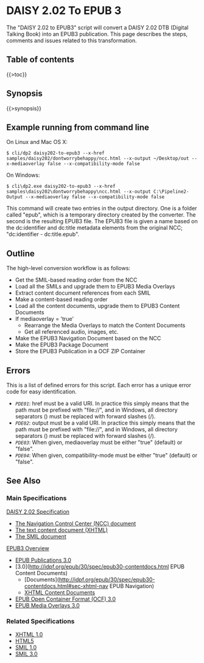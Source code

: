 <link rev="dp2:doc" href="../resources/xml/daisy202-to-epub3.xpl"/>
<link rel="rdf:type" href="http://www.daisy.org/ns/pipeline/userdoc"/>
<meta property="dc:title" content="DAISY 2.02 to EPUB 3"/>

<!--
labels: [Type-Doc,Compoment-UserGuide,Component-Module,Component-Script]
sidebar: UserGuideToc
-->

# DAISY 2.02 To EPUB 3

The "DAISY 2.02 to EPUB3" script will convert a DAISY 2.02 DTB (Digital Talking Book) into an EPUB3 publication.
This page describes the steps, comments and issues related to this transformation.

## Table of contents

{{>toc}}

## Synopsis

{{>synopsis}}

## Example running from command line

On Linux and Mac OS X:

    $ cli/dp2 daisy202-to-epub3 --x-href samples/daisy202/dontworrybehappy/ncc.html --x-output ~/Desktop/out --x-mediaoverlay false --x-compatibility-mode false

On Windows:

    $ cli\dp2.exe daisy202-to-epub3 --x-href samples\daisy202\dontworrybehappy\ncc.html --x-output C:\Pipeline2-Output --x-mediaoverlay false --x-compatibility-mode false

This command will create two entries in the output directory. One is a folder called "epub", which is a temporary directory created by the converter. The second is the resulting EPUB3 file. The EPUB3 file is given a name based on the dc:identifier and dc:title metadata elements from the original NCC; "dc:identifier - dc:title.epub".


## Outline

The high-level conversion workflow is as follows:

 * Get the SMIL-based reading order from the NCC
 * Load all the SMILs and upgrade them to EPUB3 Media Overlays
 * Extract content document references from each SMIL
 * Make a content-based reading order
 * Load all the content documents, upgrade them to EPUB3 Content Documents
 * If mediaoverlay = 'true'
   * Rearrange the Media Overlays to match the Content Documents
   * Get all referenced audio, images, etc.
 * Make the EPUB3 Navigation Document based on the NCC
 * Make the EPUB3 Package Document
 * Store the EPUB3 Publication in a OCF ZIP Container

## Errors

This is a list of defined errors for this script. Each error has a unique error code for easy identification.

 * *`PDE01`*: href must be a valid URI. In practice this simply means that the path must be prefixed with "file://", and in Windows, all directory separators (\) must be replaced with forward slashes (/).
 * *`PDE02`*: output must be a valid URI. In practice this simply means that the path must be prefixed with "file://", and in Windows, all directory separators (\) must be replaced with forward slashes (/).
 * *`PDE03`*: When given, mediaoverlay must be either "true" (default) or "false".
 * *`PDE04`*: When given, compatibility-mode must be either "true" (default) or "false".

## See Also

### Main Specifications

[DAISY 2.02 Specification](http://www.daisy.org/z3986/specifications/daisy_202.html)

 * [The Navigation Control Center (NCC) document](http://www.daisy.org/z3986/specifications/daisy_202.html#ncc)
 * [The text content document (XHTML)](http://www.daisy.org/z3986/specifications/daisy_202.html#textdoc)
 * [The SMIL document](http://www.daisy.org/z3986/specifications/daisy_202.html#smil)

[EPUB3 Overview](http://idpf.org/epub/30/spec/epub30-overview.html)

 * [EPUB Publications 3.0](http://idpf.org/epub/30/spec/epub30-publications.html)
 * [3.0](http://idpf.org/epub/30/spec/epub30-contentdocs.html EPUB Content Documents)
   * [Documents](http://idpf.org/epub/30/spec/epub30-contentdocs.html#sec-xhtml-nav EPUB Navigation)
   * [XHTML Content Documents](http://idpf.org/epub/30/spec/epub30-contentdocs.html#sec-xhtml)
 * [EPUB Open Container Format (OCF) 3.0](http://idpf.org/epub/30/spec/epub30-ocf.html)
 * [EPUB Media Overlays 3.0](http://idpf.org/epub/30/spec/epub30-mediaoverlays.html)

### Related Specifications

 * [XHTML 1.0](http://www.w3.org/TR/xhtml1/)
 * [HTML5](http://www.w3.org/TR/html5/)
 * [SMIL 1.0](http://www.w3.org/TR/REC-smil/)
 * [SMIL 3.0](http://www.w3.org/TR/SMIL/smil30.html)
